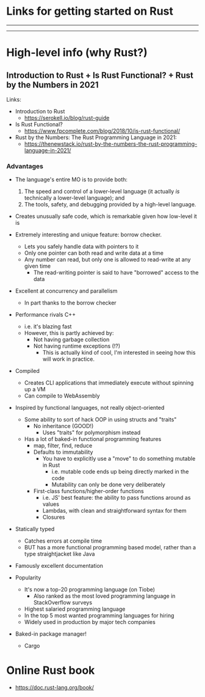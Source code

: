 # Links for getting started on Rust
----------------------------------------------------------------------------------------------------
----------------------------------------------------------------------------------------------------

High-level info (why Rust?)
===========================
Introduction to Rust + Is Rust Functional? + Rust by the Numbers in 2021
------------------------------------------------------------------------
Links:
-   Introduction to Rust
    -   https://serokell.io/blog/rust-guide
-   Is Rust Functional?
    -   https://www.fpcomplete.com/blog/2018/10/is-rust-functional/
-   Rust by the Numbers: The Rust Programming Language in 2021:
    -   https://thenewstack.io/rust-by-the-numbers-the-rust-programming-language-in-2021/

### Advantages
-   The language's entire MO is to provide both:
    1.  The speed and control of a lower-level language (it actually _is_ technically a lower-level language); and
    2.  The tools, safety, and debugging provided by a high-level language.

-   Creates unusually safe code, which is remarkable given how low-level it is

-   Extremely interesting and unique feature: borrow checker.
    -   Lets you safely handle data with pointers to it
    -   Only one pointer can both read and write data at a time
    -   Any number can read, but only one is allowed to read-write at any given time
        -   The read-writing pointer is said to have "borrowed" access to the data

-   Excellent at concurrency and parallelism
    -   In part thanks to the borrow checker

-   Performance rivals C++
    -   i.e. it's blazing fast
    -   However, this is partly achieved by:
        -   Not having garbage collection
        -   Not having runtime exceptions (!?)
            -   This is actually kind of cool, I'm interested in seeing how this will work in practice.

-   Compiled
    -   Creates CLI applications that immediately execute without spinning up a VM
    -   Can compile to WebAssembly

-   Inspired by functional languages, not really object-oriented
    -   Some ability to sort of hack OOP in using structs and "traits"
        -   No inheritance (GOOD!)
            -   Uses "traits" for polymorphism instead
    -   Has a lot of baked-in functional programming features
        -   map, filter, find, reduce
        -   Defaults to immutability
            -   You have to explicitly use a "move" to do something mutable in Rust
                -   i.e. mutable code ends up being directly marked in the code
                -   Mutability can only be done very deliberately
        -   First-class functions/higher-order functions
            -   i.e. JS' best feature: the ability to pass functions around as values
            -   Lambdas, with clean and straightforward syntax for them
            -   Closures

-   Statically typed
    -   Catches errors at compile time
    -   BUT has a more functional programming based model, rather than a type straightjacket like Java

-   Famously excellent documentation

-   Popularity
    -   It's now a top-20 programming language (on Tiobe)
        -   Also ranked as the most loved programming language in StackOverflow surveys
    -   Highest salaried programming language
    -   In the top 5 most wanted programming languages for hiring
    -   Widely used in production by major tech companies

-   Baked-in package manager!
    -   Cargo

Online Rust book
================
-   https://doc.rust-lang.org/book/